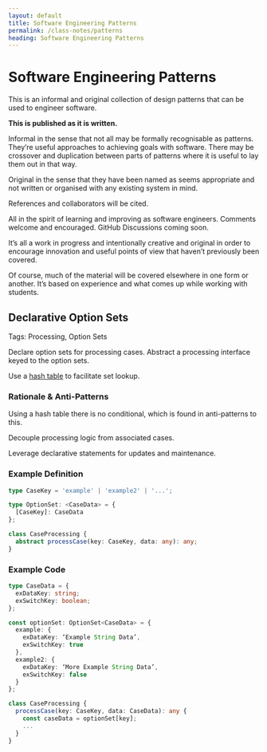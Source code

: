 ```yaml
---
layout: default
title: Software Engineering Patterns
permalink: /class-notes/patterns
heading: Software Engineering Patterns
---
```


# Software Engineering Patterns

This is an informal and original collection of design patterns that can be used to engineer software.

**This is published as it is written.**

Informal in the sense that not all may be formally recognisable as patterns. They’re useful approaches to achieving goals with software. There may be crossover and duplication between parts of patterns where it is useful to lay them out in that way.

Original in the sense that they have been named as seems appropriate and not written or organised with any existing system in mind.

References and collaborators will be cited.

All in the spirit of learning and improving as software engineers. Comments welcome and encouraged. GitHub Discussions coming soon.

It’s all a work in progress and intentionally creative and original in order to encourage innovation and useful points of view that haven’t previously been covered.

Of course, much of the material will be covered elsewhere in one form or another. It’s based on experience and what comes up while working with students.

## Declarative Option Sets

Tags: Processing, Option Sets

Declare option sets for processing cases. Abstract a processing interface keyed to the option sets.

Use a [hash table](https://en.m.wikipedia.org/wiki/Hash_table) to facilitate set lookup.

### Rationale & Anti-Patterns

Using a hash table there is no conditional, which is found in anti-patterns to this.

Decouple processing logic from associated cases.

Leverage declarative statements for updates and maintenance.

### Example Definition

```typescript
type CaseKey = 'example' | 'example2' | '...';

type OptionSet: <CaseData> = {
  [CaseKey]: CaseData
};

class CaseProcessing {
  abstract processCase(key: CaseKey, data: any): any;
} 
```

### Example Code

```typescript
type CaseData = {
  exDataKey: string;
  exSwitchKey: boolean;
};

const optionSet: OptionSet<CaseData> = {
  example: {
    exDataKey: ‘Example String Data’,
    exSwitchKey: true
  },
  example2: {
    exDataKey: ‘More Example String Data’,
    exSwitchKey: false
  }
};

class CaseProcessing {
  processCase(key: CaseKey, data: CaseData): any {
    const caseData = optionSet[key];
    ...
  }
} 
```
